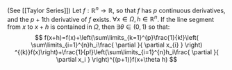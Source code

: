 (See [[Taylor Series]])
Let $f:\mathbb{R}^n\to \mathbb{R}$, so that $f$ has $p$ continuous derivatives, and the $p+1$th derivative of $f$ exists.
$\forall x\in\Omega,h\in\mathbb{R}^n$. If the line segment from $x$ to $x+h$ is contained in $\Omega$, then $\exists\theta \in(0,1)$ so that:
$$
f(x+h)=f(x)+\left(\sum\limits_{k=1}^{p}\frac{1}{k!}\left( \sum\limits_{i=1}^{n}h_i\frac{ \partial  }{ \partial x_{i} }  \right) ^{(k)}f(x)\right)+\frac{1}{p!}\left(\sum\limits_{i=1}^{n}h_i\frac{ \partial  }{ \partial x_i } \right)^{(p+1)}f(x+\theta h)
$$